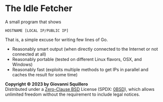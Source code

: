 # The Idle Fetcher

A small program that shows

```
HOSTNAME [LOCAL IP/PUBLIC IP]
```

That is, a simple excuse for writing few lines of Go.

* Reasonably smart output (when directly connected to the Internet or not connected at all)
* Reasonably portable (tested on different Linux flavors, OSX, and Windows)
* Reasonably fast (exploits multiple methods to get IPs in parallel and caches the result for some time)

**Copyright © 2023 by Giovanni Squillero**  
Distributed under a [Zero-Clause BSD](https://tldrlegal.com/license/bsd-0-clause-license) License (SPDX: [0BSD](https://spdx.org/licenses/0BSD.html)), which allows unlimited freedom without the requirement to include legal notices.

